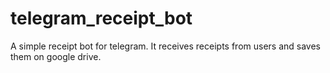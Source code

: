 # telegram_receipt_bot

A simple receipt bot for telegram. It receives receipts from users and saves them on google drive.
